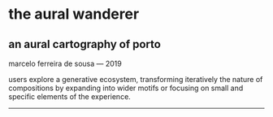 # the aural wanderer
an aural cartography of porto
-
marcelo ferreira de sousa — 2019


users explore a generative ecosystem, transforming iteratively the nature of compositions by expanding into wider motifs or focusing on small and specific elements of the experience.


__________________________________
